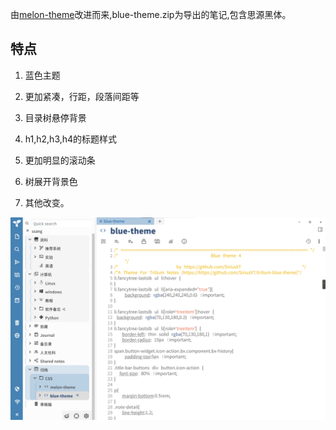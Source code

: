 由[melon-theme](https://github.com/zadam/trilium)改进而来,blue-theme.zip为导出的笔记,包含思源黑体。

## 特点

1. 蓝色主题

2. 更加紧凑，行距，段落间距等

3. 目录树悬停背景

4. h1,h2,h3,h4的标题样式

5. 更加明显的滚动条

6. 树展开背景色

7. 其他改变。

![](./screenshot.png)
